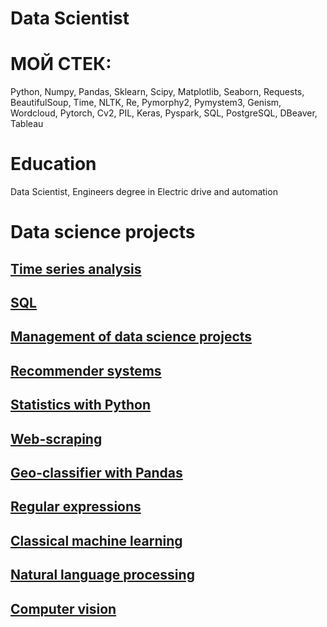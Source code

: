 
# Data Scientist
# МОЙ СТЕК:
Python, Numpy, Pandas, Sklearn, Scipy, Matplotlib, Seaborn, Requests, BeautifulSoup, Time, NLTK, Re, Pymorphy2, Pymystem3, Genism, Wordcloud, Pytorch, Cv2, PIL, Keras, Pyspark,
SQL, PostgreSQL, DBeaver,
Tableau

# Education
Data Scientist,
Engineers degree in Electric drive and automation

# Data science projects

## [Time series analysis](https://github.com/StarostinaLV/Time-series/tree/main)
## [SQL](https://github.com/StarostinaLV/SQL)
## [Management of data science projects](https://github.com/StarostinaLV/Management-of-DS-projects)
## [Recommender systems](https://github.com/StarostinaLV/Recommender-systems)
## [Statistics with Python](https://github.com/StarostinaLV/Statistics-with-Python)
## [Web-scraping](https://github.com/StarostinaLV/Web-scraping/tree/main)
## [Geo-classifier with Pandas](https://github.com/StarostinaLV/Geo-classifier-with-Pandas)
## [Regular expressions](https://github.com/StarostinaLV/Regular-expressions)
## [Classical machine learning](https://github.com/StarostinaLV/Classical-machine-learning/tree/main)
## [Natural language processing](https://github.com/StarostinaLV/Natural-language-processing/tree/main)
## [Computer vision](https://github.com/StarostinaLV/Computer-vision/tree/main)
